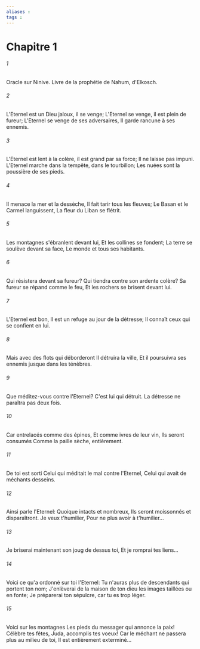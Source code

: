 ```yaml
---
aliases : 
tags : 
---
```


# Chapitre 1

###### 1
Oracle sur Ninive. Livre de la prophétie de Nahum, d'Elkosch.
###### 2
L'Eternel est un Dieu jaloux, il se venge; L'Eternel se venge, il est plein de fureur; L'Eternel se venge de ses adversaires, Il garde rancune à ses ennemis.
###### 3
L'Eternel est lent à la colère, il est grand par sa force; Il ne laisse pas impuni. L'Eternel marche dans la tempête, dans le tourbillon; Les nuées sont la poussière de ses pieds.
###### 4
Il menace la mer et la dessèche, Il fait tarir tous les fleuves; Le Basan et le Carmel languissent, La fleur du Liban se flétrit.
###### 5
Les montagnes s'ébranlent devant lui, Et les collines se fondent; La terre se soulève devant sa face, Le monde et tous ses habitants.
###### 6
Qui résistera devant sa fureur? Qui tiendra contre son ardente colère? Sa fureur se répand comme le feu, Et les rochers se brisent devant lui.
###### 7
L'Eternel est bon, Il est un refuge au jour de la détresse; Il connaît ceux qui se confient en lui.
###### 8
Mais avec des flots qui déborderont Il détruira la ville, Et il poursuivra ses ennemis jusque dans les ténèbres.
###### 9
Que méditez-vous contre l'Eternel? C'est lui qui détruit. La détresse ne paraîtra pas deux fois.
###### 10
Car entrelacés comme des épines, Et comme ivres de leur vin, Ils seront consumés Comme la paille sèche, entièrement.
###### 11
De toi est sorti Celui qui méditait le mal contre l'Eternel, Celui qui avait de méchants desseins.
###### 12
Ainsi parle l'Eternel: Quoique intacts et nombreux, Ils seront moissonnés et disparaîtront. Je veux t'humilier, Pour ne plus avoir à t'humilier...
###### 13
Je briserai maintenant son joug de dessus toi, Et je romprai tes liens...
###### 14
Voici ce qu'a ordonné sur toi l'Eternel: Tu n'auras plus de descendants qui portent ton nom; J'enlèverai de la maison de ton dieu les images taillées ou en fonte; Je préparerai ton sépulcre, car tu es trop léger.
###### 15
Voici sur les montagnes Les pieds du messager qui annonce la paix! Célèbre tes fêtes, Juda, accomplis tes voeux! Car le méchant ne passera plus au milieu de toi, Il est entièrement exterminé...
